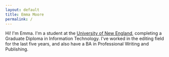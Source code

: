 ```yaml
---
layout: default
title: Emma Moore
permalink: /
---
```


Hi! I'm Emma. I'm a student at the [University of New England](https://www.une.edu.au/), completing a Graduate Diploma in Information Technology. I've worked in the editing field for the last five years, and also have a BA in Professional Writing and Publishing.
